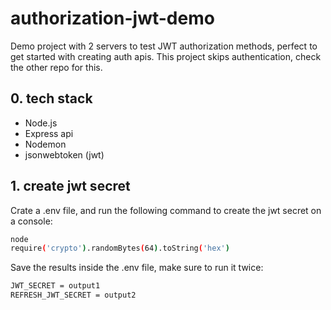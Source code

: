 # authorization-jwt-demo
Demo project with 2 servers to test JWT authorization methods, perfect to get started with creating auth apis. This project skips authentication, check the other repo for this. 

## 0. tech stack

- Node.js
- Express api
- Nodemon
- jsonwebtoken (jwt)

## 1. create jwt secret

Crate a .env file, and run the following command to create the jwt secret on a console:

```bash
node
require('crypto').randomBytes(64).toString('hex')
```

Save the results inside the .env file, make sure to run it twice:

```bash
JWT_SECRET = output1
REFRESH_JWT_SECRET = output2
```